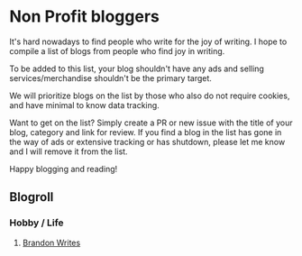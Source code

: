 # Non Profit bloggers
It's hard nowadays to find people who write for the joy of writing. I hope to compile a list of blogs from people who find joy in writing.

To be added to this list, your blog shouldn't have any ads and selling services/merchandise shouldn't be the primary target.

We will prioritize blogs on the list by those who also do not require cookies, and have minimal to know data tracking.

Want to get on the list? Simply create a PR or new issue with the title of your blog, category and link for review. If you find a blog in the list has gone in the way of ads or extensive tracking or has shutdown, please let me know and I will remove it from the list.

Happy blogging and reading!

## Blogroll

### Hobby / Life
1. [Brandon Writes](www.brandonwrites.xyz)
